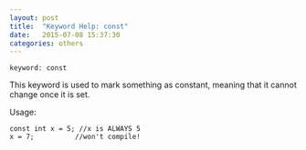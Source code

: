 ```yaml
---
layout: post
title:  "Keyword Help: const"
date:   2015-07-08 15:37:30
categories: others
---
```


	keyword: const

This keyword is used to mark something as constant, meaning that it cannot change once it is set.

Usage:

	const int x = 5; //x is ALWAYS 5
	x = 7;			//won't compile!
